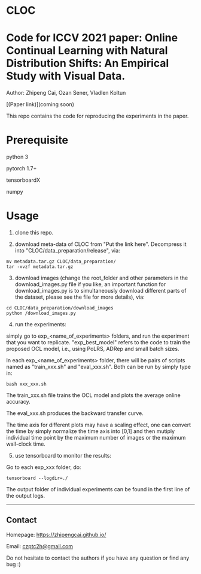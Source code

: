 # CLOC

# Code for ICCV 2021 paper: Online Continual Learning with Natural Distribution Shifts: An Empirical Study with Visual Data. 

Author: Zhipeng Cai, Ozan Sener, Vladlen Koltun

[(Paper link)](coming soon)

This repo contains the code for reproducing the experiments in the paper. 

Prerequisite
============
python 3

pytorch 1.7+

tensorboardX

numpy

Usage
=====
1. clone this repo.

2. download meta-data of CLOC from "Put the link here". Decompress it into "CLOC/data_preparation/release", via:

```
mv metadata.tar.gz CLOC/data_preparation/
tar -xvzf metadata.tar.gz
```

3. download images (change the root_folder and other parameters in the download_images.py file if you like, an important function for download_images.py is to simultaneously download different parts of the dataset, please see the file for more details), via:

```
cd CLOC/data_preparation/download_images
python /download_images.py
```

4. run the experiments:

simply go to exp_<name_of_experiments> folders, and run the experiment that you want to replicate. "exp_best_model" refers to the code to train the proposed OCL model, i.e., using PoLRS, ADRep and small batch sizes.

In each exp_<name_of_experiments> folder, there will be pairs of scripts named as "train_xxx.sh" and "eval_xxx.sh". Both can be run by simply type in:

```
bash xxx_xxx.sh
```

The train_xxx.sh file trains the OCL model and plots the average online accuracy.

The eval_xxx.sh produces the backward transfer curve.

The time axis for different plots may have a scaling effect, one can convert the time by simply normalize the time axis into [0,1] and then mutiply individual time point by the maximum number of images or the maximum wall-clock time. 

5. use tensorboard to monitor the results:

Go to each exp_xxx folder, do:

```
tensorboard --logdir=./
```
The output folder of individual experiments can be found in the first line of the output logs.

------------------------
Contact
------------------------

Homepage: https://zhipengcai.github.io/

Email: czptc2h@gmail.com

Do not hesitate to contact the authors if you have any question or find any bug :)
